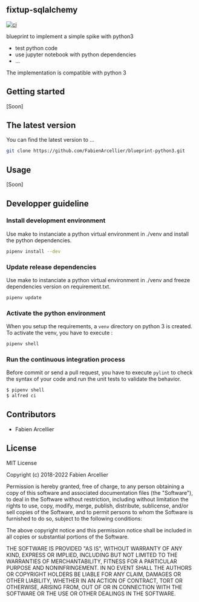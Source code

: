 ## fixtup-sqlalchemy

[![ci](https://github.com/FabienArcellier/fixtup-sqlalchemy/actions/workflows/main.yml/badge.svg)](https://github.com/FabienArcellier//fixtup-sqlalchemy/actions/workflows/main.yml)


blueprint to implement a simple spike with python3

* test python code
* use jupyter notebook with python dependencies
* ...

The implementation is compatible with python 3

## Getting started

[Soon]

## The latest version

You can find the latest version to ...

```bash
git clone https://github.com/FabienArcellier/blueprint-python3.git
```

## Usage

[Soon]

## Developper guideline

### Install development environment

Use make to instanciate a python virtual environment in ./venv and install the
python dependencies.

```bash
pipenv install --dev
```

### Update release dependencies

Use make to instanciate a python virtual environment in ./venv and freeze
dependencies version on requirement.txt.

```bash
pipenv update
```

### Activate the python environment

When you setup the requirements, a `venv` directory on python 3 is created.
To activate the venv, you have to execute :

```bash
pipenv shell
```

### Run the continuous integration process

Before commit or send a pull request, you have to execute `pylint` to check the syntax
of your code and run the unit tests to validate the behavior.

```bash
$ pipenv shell
$ alfred ci
```

## Contributors

* Fabien Arcellier

## License

MIT License

Copyright (c) 2018-2022 Fabien Arcellier

Permission is hereby granted, free of charge, to any person obtaining a copy
of this software and associated documentation files (the "Software"), to deal
in the Software without restriction, including without limitation the rights
to use, copy, modify, merge, publish, distribute, sublicense, and/or sell
copies of the Software, and to permit persons to whom the Software is
furnished to do so, subject to the following conditions:

The above copyright notice and this permission notice shall be included in all
copies or substantial portions of the Software.

THE SOFTWARE IS PROVIDED "AS IS", WITHOUT WARRANTY OF ANY KIND, EXPRESS OR
IMPLIED, INCLUDING BUT NOT LIMITED TO THE WARRANTIES OF MERCHANTABILITY,
FITNESS FOR A PARTICULAR PURPOSE AND NONINFRINGEMENT. IN NO EVENT SHALL THE
AUTHORS OR COPYRIGHT HOLDERS BE LIABLE FOR ANY CLAIM, DAMAGES OR OTHER
LIABILITY, WHETHER IN AN ACTION OF CONTRACT, TORT OR OTHERWISE, ARISING FROM,
OUT OF OR IN CONNECTION WITH THE SOFTWARE OR THE USE OR OTHER DEALINGS IN THE
SOFTWARE.
